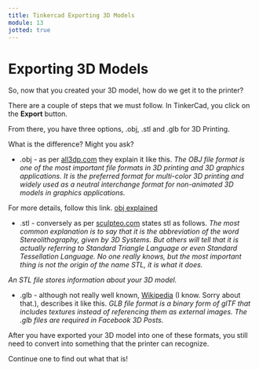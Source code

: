 ```yaml
---
title: Tinkercad Exporting 3D Models
module: 13
jotted: true
---
```


# Exporting 3D Models

So, now that you created your 3D model, how do we get it to the printer?

There are a couple of steps that we must follow.  In TinkerCad, you click on the **Export** button.

From there, you have three options, .obj, .stl and .glb for 3D Printing.

What is the difference? Might you ask?

* .obj - as per <a href="https://all3dp.com" target="_blank">all3dp.com</a> they explain it like this.  <em>The OBJ file format is one of the most important file formats in 3D printing and 3D graphics applications. It is the preferred format for multi-color 3D printing and widely used as a neutral interchange format for non-animated 3D models in graphics applications.</em>

For more details, follow this link. <a href="https://all3dp.com/1/obj-file-format-3d-printing-cad/" target="_blank">obj explained</a>

* .stl - conversely as per <a href="https://www.sculpteo.com/en/3d-learning-hub/create-3d-file/what-is-an-stl-file/" target="_blank">sculpteo.com</a> states stl as follows. <em>The most common explanation is to say that it is the abbreviation of the word Stereolithography, given by 3D Systems. But others will tell that it is actually referring to Standard Triangle Language or even Standard Tessellation Language. No one really knows, but the most important thing is not the origin of the name STL, it is what it does.

An STL file stores information about your 3D model.</em>

* .glb - although not really well known, <a href="https://en.wikipedia.org/wiki/GlTF#GLB" target="_blank">Wikipedia</a> (I know. Sorry about that.), describes it like this. <em>GLB file format is a binary form of glTF that includes textures instead of referencing them as external images. The .glb files are required in Facebook 3D Posts.</em>

After you have exported your 3D model into one of these formats, you still need to convert into something that the printer can recognize.

Continue one to find out what that is!
